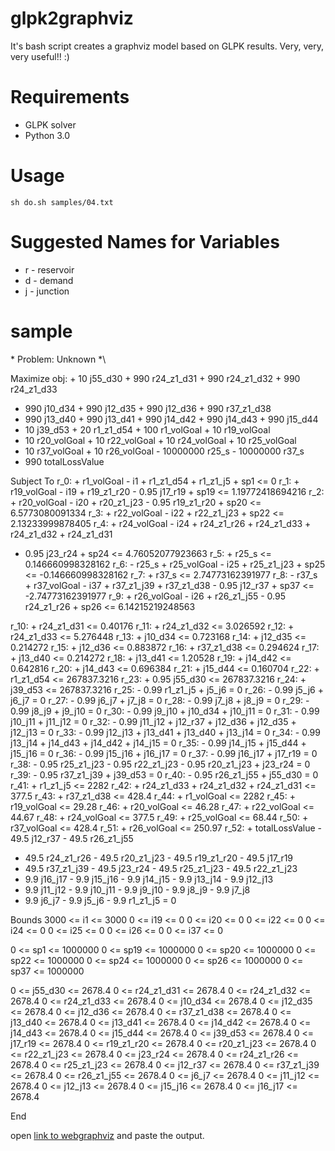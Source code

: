 # glpk2graphviz
It's bash script creates a graphviz model based on GLPK results. Very, very, very useful!! :)

# Requirements
* GLPK solver
* Python 3.0

# Usage
```
sh do.sh samples/04.txt
```

# Suggested Names for Variables
* r - reservoir
* d - demand
* j - junction

# sample
\* Problem: Unknown *\

Maximize
 obj: + 10 j55_d30 + 990 r24_z1_d31 + 990 r24_z1_d32 + 990 r24_z1_d33
 + 990 j10_d34 + 990 j12_d35 + 990 j12_d36 + 990 r37_z1_d38
 + 990 j13_d40 + 990 j13_d41 + 990 j14_d42 + 990 j14_d43 + 990 j15_d44
 + 10 j39_d53 + 20 r1_z1_d54 + 100 r1_volGoal + 10 r19_volGoal
 + 10 r20_volGoal + 10 r22_volGoal + 10 r24_volGoal + 10 r25_volGoal
 + 10 r37_volGoal + 10 r26_volGoal - 10000000 r25_s - 10000000 r37_s
 + 990 totalLossValue

Subject To
 r_0: + r1_volGoal  - i1 + r1_z1_d54 + r1_z1_j5 + sp1 <= 0
 r_1: + r19_volGoal - i19 + r19_z1_r20 - 0.95 j17_r19 + sp19 <= 1.19772418694216
 r_2: + r20_volGoal - i20 + r20_z1_j23 - 0.95 r19_z1_r20 + sp20 <= 6.5773080091334
 r_3: + r22_volGoal - i22 + r22_z1_j23 + sp22 <= 2.13233999878405
 r_4: + r24_volGoal - i24 + r24_z1_r26 + r24_z1_d33 + r24_z1_d32 + r24_z1_d31
 - 0.95 j23_r24 + sp24 <= 4.76052077923663
 r_5: + r25_s <= 0.146660998328162
 r_6: - r25_s + r25_volGoal - i25 + r25_z1_j23 + sp25 <= -0.146660998328162
 r_7: + r37_s <= 2.74773162391977
 r_8: - r37_s + r37_volGoal - i37 + r37_z1_j39 + r37_z1_d38 - 0.95 j12_r37 + sp37
 <= -2.74773162391977
 r_9: + r26_volGoal - i26 + r26_z1_j55 - 0.95 r24_z1_r26 + sp26 <= 6.14215219248563
 

 r_10: + r24_z1_d31 <= 0.40176
 r_11: + r24_z1_d32 <= 3.026592
 r_12: + r24_z1_d33 <= 5.276448
 r_13: + j10_d34 <= 0.723168
 r_14: + j12_d35 <= 0.214272
 r_15: + j12_d36 <= 0.883872
 r_16: + r37_z1_d38 <= 0.294624
 r_17: + j13_d40 <= 0.214272
 r_18: + j13_d41 <= 1.20528
 r_19: + j14_d42 <= 0.642816
 r_20: + j14_d43 <= 0.696384
 r_21: + j15_d44 <= 0.160704
 r_22: + r1_z1_d54 <= 267837.3216
 r_23: + 0.95 j55_d30 <= 267837.3216
 r_24: + j39_d53 <= 267837.3216
 r_25: - 0.99 r1_z1_j5 + j5_j6 = 0
 r_26: - 0.99 j5_j6 + j6_j7 = 0
 r_27: - 0.99 j6_j7 + j7_j8 = 0
 r_28: - 0.99 j7_j8 + j8_j9 = 0
 r_29: - 0.99 j8_j9 + j9_j10 = 0
 r_30: - 0.99 j9_j10 + j10_d34 + j10_j11 = 0
 r_31: - 0.99 j10_j11 + j11_j12 = 0
 r_32: - 0.99 j11_j12 + j12_r37 + j12_d36 + j12_d35 + j12_j13 = 0
 r_33: - 0.99 j12_j13 + j13_d41 + j13_d40 + j13_j14 = 0
 r_34: - 0.99 j13_j14 + j14_d43 + j14_d42 + j14_j15 = 0
 r_35: - 0.99 j14_j15 + j15_d44 + j15_j16 = 0
 r_36: - 0.99 j15_j16 + j16_j17 = 0
 r_37: - 0.99 j16_j17 + j17_r19 = 0
 r_38: - 0.95 r25_z1_j23 - 0.95 r22_z1_j23 - 0.95 r20_z1_j23 + j23_r24
 = 0
 r_39: - 0.95 r37_z1_j39 + j39_d53 = 0
 r_40: - 0.95 r26_z1_j55 + j55_d30 = 0
 r_41: + r1_z1_j5 <= 2282
 r_42: + r24_z1_d33 + r24_z1_d32 + r24_z1_d31 <= 377.5
 r_43: + r37_z1_d38 <= 428.4
 r_44: + r1_volGoal <= 2282
 r_45: + r19_volGoal <= 29.28
 r_46: + r20_volGoal <= 46.28
 r_47: + r22_volGoal <= 44.67
 r_48: + r24_volGoal <= 377.5
 r_49: + r25_volGoal <= 68.44
 r_50: + r37_volGoal <= 428.4
 r_51: + r26_volGoal <= 250.97
 r_52: + totalLossValue - 49.5 j12_r37 - 49.5 r26_z1_j55
 - 49.5 r24_z1_r26 - 49.5 r20_z1_j23 - 49.5 r19_z1_r20 - 49.5 j17_r19
 - 49.5 r37_z1_j39 - 49.5 j23_r24 - 49.5 r25_z1_j23 - 49.5 r22_z1_j23
 - 9.9 j16_j17 - 9.9 j15_j16 - 9.9 j14_j15 - 9.9 j13_j14 - 9.9 j12_j13
 - 9.9 j11_j12 - 9.9 j10_j11 - 9.9 j9_j10 - 9.9 j8_j9 - 9.9 j7_j8
 - 9.9 j6_j7 - 9.9 j5_j6 - 9.9 r1_z1_j5 = 0

Bounds
 3000 <= i1 <= 3000
 0 <= i19 <= 0
 0 <= i20 <= 0
 0 <= i22 <= 0
 0 <= i24 <= 0
 0 <= i25 <= 0
 0 <= i26 <= 0
 0 <= i37 <= 0

 0 <= sp1 <= 1000000
 0 <= sp19 <= 1000000
 0 <= sp20 <= 1000000
 0 <= sp22 <= 1000000
 0 <= sp24 <= 1000000
 0 <= sp26 <= 1000000 
 0 <= sp37 <= 1000000 

 0 <= j55_d30 <= 2678.4
 0 <= r24_z1_d31 <= 2678.4
 0 <= r24_z1_d32 <= 2678.4
 0 <= r24_z1_d33 <= 2678.4
 0 <= j10_d34 <= 2678.4
 0 <= j12_d35 <= 2678.4
 0 <= j12_d36 <= 2678.4
 0 <= r37_z1_d38 <= 2678.4
 0 <= j13_d40 <= 2678.4
 0 <= j13_d41 <= 2678.4
 0 <= j14_d42 <= 2678.4
 0 <= j14_d43 <= 2678.4
 0 <= j15_d44 <= 2678.4
 0 <= j39_d53 <= 2678.4
 0 <= j17_r19 <= 2678.4
 0 <= r19_z1_r20 <= 2678.4
 0 <= r20_z1_j23 <= 2678.4
 0 <= r22_z1_j23 <= 2678.4
 0 <= j23_r24 <= 2678.4
 0 <= r24_z1_r26 <= 2678.4
 0 <= r25_z1_j23 <= 2678.4
 0 <= j12_r37 <= 2678.4
 0 <= r37_z1_j39 <= 2678.4
 0 <= r26_z1_j55 <= 2678.4
 0 <= j6_j7 <= 2678.4
 0 <= j11_j12 <= 2678.4
 0 <= j12_j13 <= 2678.4
 0 <= j15_j16 <= 2678.4
 0 <= j16_j17 <= 2678.4

End

open [link to webgraphviz](http://www.webgraphviz.com/) and paste the output.
